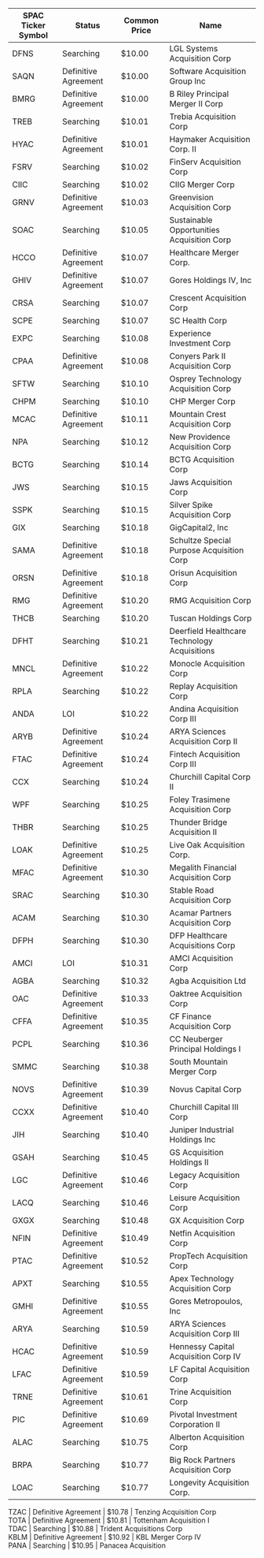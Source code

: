 SPAC Ticker Symbol | Status               | Common Price  | Name                                        
------------------ | -------------------- | ------------- | --------------------------------------------
DFNS               | Searching            | $10.00        | LGL Systems Acquisition Corp                
SAQN               | Definitive Agreement | $10.00        | Software Acquisition Group Inc              
BMRG               | Definitive Agreement | $10.00        | B Riley Principal Merger II Corp            
TREB               | Searching            | $10.01        | Trebia Acquisition Corp                     
HYAC               | Definitive Agreement | $10.01        | Haymaker Acquisition Corp. II               
FSRV               | Searching            | $10.02        | FinServ Acquisition Corp                    
CIIC               | Searching            | $10.02        | CIIG Merger Corp                            
GRNV               | Definitive Agreement | $10.03        | Greenvision Acquisition Corp                
SOAC               | Searching            | $10.05        | Sustainable Opportunities Acquisition Corp  
HCCO               | Definitive Agreement | $10.07        | Healthcare Merger Corp.                     
GHIV               | Definitive Agreement | $10.07        | Gores Holdings IV, Inc                      
CRSA               | Searching            | $10.07        | Crescent Acquisition Corp                   
SCPE               | Searching            | $10.07        | SC Health Corp                              
EXPC               | Searching            | $10.08        | Experience Investment Corp                  
CPAA               | Definitive Agreement | $10.08        | Conyers Park II Acquisition Corp            
SFTW               | Searching            | $10.10        | Osprey Technology Acquisition Corp          
CHPM               | Searching            | $10.10        | CHP Merger Corp                             
MCAC               | Definitive Agreement | $10.11        | Mountain Crest Acquisition Corp             
NPA                | Searching            | $10.12        | New Providence Acquisition Corp             
BCTG               | Searching            | $10.14        | BCTG Acquisition Corp                       
JWS                | Searching            | $10.15        | Jaws Acquisition Corp                       
SSPK               | Searching            | $10.15        | Silver Spike Acquisition Corp               
GIX                | Searching            | $10.18        | GigCapital2, Inc                            
SAMA               | Definitive Agreement | $10.18        | Schultze Special Purpose Acquisition Corp   
ORSN               | Definitive Agreement | $10.18        | Orisun Acquisition Corp                     
RMG                | Definitive Agreement | $10.20        | RMG Acquisition Corp                        
THCB               | Searching            | $10.20        | Tuscan Holdings Corp                        
DFHT               | Searching            | $10.21        | Deerfield Healthcare Technology Acquisitions
MNCL               | Definitive Agreement | $10.22        | Monocle Acquisition Corp                    
RPLA               | Searching            | $10.22        | Replay Acquisition Corp                     
ANDA               | LOI                  | $10.22        | Andina Acquisition Corp III                 
ARYB               | Definitive Agreement | $10.24        | ARYA Sciences Acquisition Corp II           
FTAC               | Definitive Agreement | $10.24        | Fintech Acquisition Corp III                
CCX                | Searching            | $10.24        | Churchill Capital Corp II                   
WPF                | Searching            | $10.25        | Foley Trasimene Acquisition Corp            
THBR               | Searching            | $10.25        | Thunder Bridge Acquisition II               
LOAK               | Definitive Agreement | $10.25        | Live Oak Acquisition Corp.                  
MFAC               | Definitive Agreement | $10.30        | Megalith Financial Acquisition Corp         
SRAC               | Searching            | $10.30        | Stable Road Acquisition Corp                
ACAM               | Searching            | $10.30        | Acamar Partners Acquisition Corp            
DFPH               | Searching            | $10.30        | DFP Healthcare Acquisitions Corp            
AMCI               | LOI                  | $10.31        | AMCI Acquisition Corp                       
AGBA               | Searching            | $10.32        | Agba Acquisition Ltd                        
OAC                | Definitive Agreement | $10.33        | Oaktree Acquisition Corp                    
CFFA               | Definitive Agreement | $10.35        | CF Finance Acquisition Corp                 
PCPL               | Searching            | $10.36        | CC Neuberger Principal Holdings I           
SMMC               | Searching            | $10.38        | South Mountain Merger Corp                  
NOVS               | Definitive Agreement | $10.39        | Novus Capital Corp                          
CCXX               | Definitive Agreement | $10.40        | Churchill Capital III Corp                  
JIH                | Searching            | $10.40        | Juniper Industrial Holdings Inc             
GSAH               | Searching            | $10.45        | GS Acquisition Holdings II                  
LGC                | Definitive Agreement | $10.46        | Legacy Acquisition Corp                     
LACQ               | Searching            | $10.46        | Leisure Acquisition Corp                    
GXGX               | Searching            | $10.48        | GX Acquisition Corp                         
NFIN               | Definitive Agreement | $10.49        | Netfin Acquisition Corp                     
PTAC               | Definitive Agreement | $10.52        | PropTech Acquisition Corp                   
APXT               | Searching            | $10.55        | Apex Technology Acquisition Corp            
GMHI               | Definitive Agreement | $10.55        | Gores Metropoulos, Inc                      
ARYA               | Searching            | $10.59        | ARYA Sciences Acquisition Corp III          
HCAC               | Definitive Agreement | $10.59        | Hennessy Capital Acquisition Corp IV        
LFAC               | Definitive Agreement | $10.59        | LF Capital Acquisition Corp                 
TRNE               | Definitive Agreement | $10.61        | Trine Acquisition Corp                      
PIC                | Definitive Agreement | $10.69        | Pivotal Investment Corporation II           
ALAC               | Searching            | $10.75        | Alberton Acquisition Corp                   
BRPA               | Searching            | $10.77        | Big Rock Partners Acquisition Corp          
LOAC               | Searching            | $10.77        | Longevity Acquisition Corp.
                
TZAC               | Definitive Agreement | $10.78        | Tenzing Acquisition Corp                    
TOTA               | Definitive Agreement | $10.81        | Tottenham Acquisition I                     
TDAC               | Searching            | $10.88        | Trident Acquisitions Corp                   
KBLM               | Definitive Agreement | $10.92        | KBL Merger Corp IV                          
PANA               | Searching            | $10.95        | Panacea Acquisition                         
